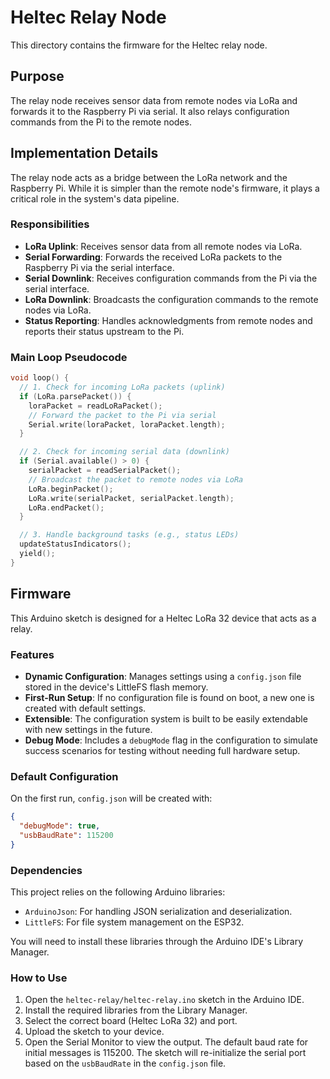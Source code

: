 # Heltec Relay Node

This directory contains the firmware for the Heltec relay node.

## Purpose

The relay node receives sensor data from remote nodes via LoRa and forwards it to the Raspberry Pi via serial. It also relays configuration commands from the Pi to the remote nodes.

## Implementation Details

The relay node acts as a bridge between the LoRa network and the Raspberry Pi. While it is simpler than the remote node's firmware, it plays a critical role in the system's data pipeline.

### Responsibilities

*   **LoRa Uplink**: Receives sensor data from all remote nodes via LoRa.
*   **Serial Forwarding**: Forwards the received LoRa packets to the Raspberry Pi via the serial interface.
*   **Serial Downlink**: Receives configuration commands from the Pi via the serial interface.
*   **LoRa Downlink**: Broadcasts the configuration commands to the remote nodes via LoRa.
*   **Status Reporting**: Handles acknowledgments from remote nodes and reports their status upstream to the Pi.

### Main Loop Pseudocode

```cpp
void loop() {
  // 1. Check for incoming LoRa packets (uplink)
  if (LoRa.parsePacket()) {
    loraPacket = readLoRaPacket();
    // Forward the packet to the Pi via serial
    Serial.write(loraPacket, loraPacket.length);
  }

  // 2. Check for incoming serial data (downlink)
  if (Serial.available() > 0) {
    serialPacket = readSerialPacket();
    // Broadcast the packet to remote nodes via LoRa
    LoRa.beginPacket();
    LoRa.write(serialPacket, serialPacket.length);
    LoRa.endPacket();
  }

  // 3. Handle background tasks (e.g., status LEDs)
  updateStatusIndicators();
  yield();
}
```

## Firmware

This Arduino sketch is designed for a Heltec LoRa 32 device that acts as a relay.

### Features

- **Dynamic Configuration**: Manages settings using a `config.json` file stored in the device's LittleFS flash memory.
- **First-Run Setup**: If no configuration file is found on boot, a new one is created with default settings.
- **Extensible**: The configuration system is built to be easily extendable with new settings in the future.
- **Debug Mode**: Includes a `debugMode` flag in the configuration to simulate success scenarios for testing without needing full hardware setup.

### Default Configuration

On the first run, `config.json` will be created with:
```json
{
  "debugMode": true,
  "usbBaudRate": 115200
}
```

### Dependencies

This project relies on the following Arduino libraries:
- `ArduinoJson`: For handling JSON serialization and deserialization.
- `LittleFS`: For file system management on the ESP32.

You will need to install these libraries through the Arduino IDE's Library Manager.

### How to Use

1.  Open the `heltec-relay/heltec-relay.ino` sketch in the Arduino IDE.
2.  Install the required libraries from the Library Manager.
3.  Select the correct board (Heltec LoRa 32) and port.
4.  Upload the sketch to your device.
5.  Open the Serial Monitor to view the output. The default baud rate for initial messages is 115200. The sketch will re-initialize the serial port based on the `usbBaudRate` in the `config.json` file.
